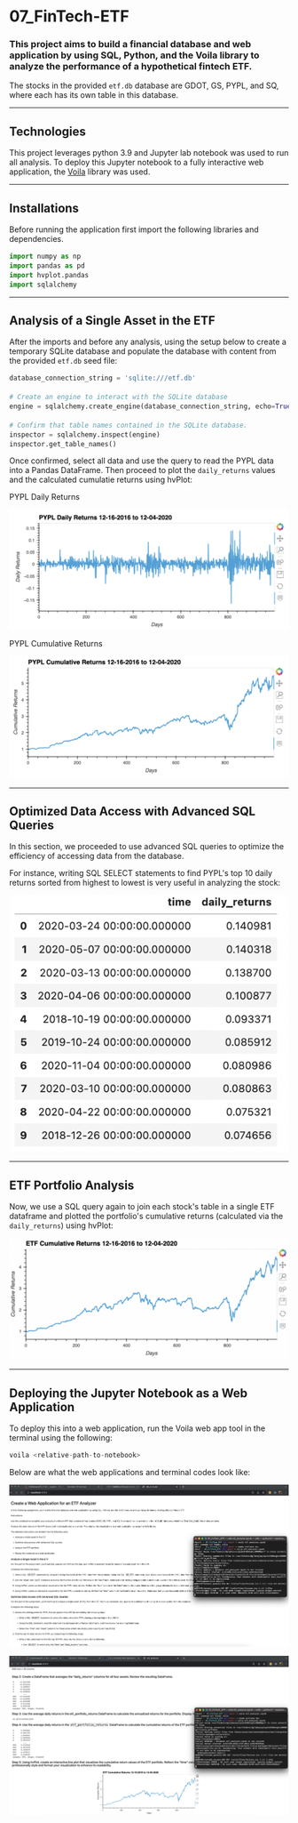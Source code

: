 # 07_FinTech-ETF

### This project aims to build a financial database and web application by using SQL, Python, and the Voila library to analyze the performance of a hypothetical fintech ETF.

The stocks in the provided `etf.db` database are GDOT, GS, PYPL, and SQ, where each has its own table in this database.

---

## Technologies

This project leverages python 3.9 and Jupyter lab notebook was used to run all analysis. To deploy this Jupyter notebook to a fully interactive web application, the [Voila](https://voila.readthedocs.io/en/stable/using.html) library was used.

---

## Installations

Before running the application first import the following libraries and dependencies.

```python
import numpy as np
import pandas as pd
import hvplot.pandas
import sqlalchemy
```

---

## Analysis of a Single Asset in the ETF

After the imports and before any analysis, using the setup below to create a temporary SQLite database and populate the database with content from the provided `etf.db` seed file:

```python
database_connection_string = 'sqlite:///etf.db'

# Create an engine to interact with the SQLite database
engine = sqlalchemy.create_engine(database_connection_string, echo=True)

# Confirm that table names contained in the SQLite database.
inspector = sqlalchemy.inspect(engine)
inspector.get_table_names()
```

Once confirmed, select all data and use the query to read the PYPL data into a Pandas DataFrame. Then proceed to plot the `daily_returns` values and the calculated cumulatie returns using hvPlot:

PYPL Daily Returns

![PYPL Daily Returns](Images/PYPL.png)

PYPL Cumulative Returns

![PYPL Cumulative Returns](Images/PYPL_cum.png)

---

## Optimized Data Access with Advanced SQL Queries

In this section, we proceeded to use advanced SQL queries to optimize the efficiency of accessing data from the database.

For instance, writing SQL SELECT statements to find PYPL's top 10 daily returns sorted from highest to lowest is very useful in analyzing the stock:

![PYPL Top 10 Daily Returns](Images/PYPL_SQL.png)

---

## ETF Portfolio Analysis

Now, we use a SQL query again to join each stock's table in a single ETF dataframe and plotted the portfolio's cumulative returns (calculated via the `daily_returns`) using hvPlot:

![ETF Cumulative Returns](Images/ETF_cum.png)

---

## Deploying the Jupyter Notebook as a Web Application

To deploy this into a web application, run the Voila web app tool in the terminal using the following:

```python
voila <relative-path-to-notebook>
```

Below are what the web applications and terminal codes look like:

![Voila 1](Images/Voila.png)

![Voila 1](Images/Voila2.png)